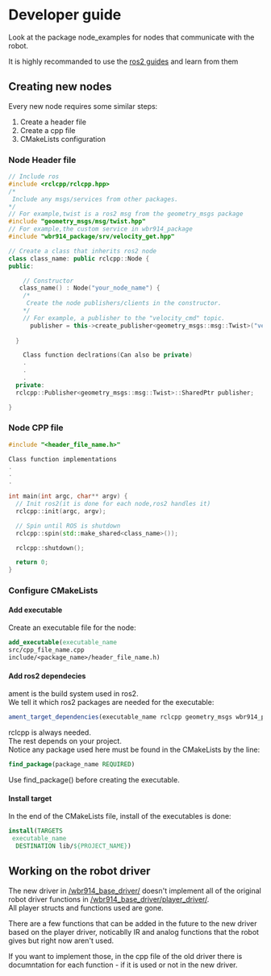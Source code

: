 # Developer guide

Look at the package node_examples for nodes that communicate with the robot.

It is highly recommanded to use the [ros2 guides](https://docs.ros.org/en/iron/Tutorials.html) and learn from them

## Creating new nodes

Every new node requires some similar steps:

1) Create a header file
2) Create a cpp file
3) CMakeLists configuration

### Node Header file

```cpp
// Include ros
#include <rclcpp/rclcpp.hpp>
/*
 Include any msgs/services from other packages.
*/ 
// For example,twist is a ros2 msg from the geometry_msgs package
#include "geometry_msgs/msg/twist.hpp"
// For example,the custom service in wbr914_package
#include "wbr914_package/srv/velocity_get.hpp"

// Create a class that inherits ros2 node
class class_name: public rclcpp::Node {
public:

    // Constructor 
   class_name() : Node("your_node_name") {
    /*
     Create the node publishers/clients in the constructor.
    */
    // For example, a publisher to the "velocity_cmd" topic.
      publisher = this->create_publisher<geometry_msgs::msg::Twist>("velocity_cmd", 10);
    
  }

    Class function declrations(Can also be private)
    .
    .
    .
  private:
  rclcpp::Publisher<geometry_msgs::msg::Twist>::SharedPtr publisher;

}
```

### Node CPP file

```cpp
#include "<header_file_name.h>"

Class function implementations
.
.
.

int main(int argc, char** argv) {
  // Init ros2(it is done for each node,ros2 handles it)
  rclcpp::init(argc, argv);

  // Spin until ROS is shutdown
  rclcpp::spin(std::make_shared<class_name>());

  rclcpp::shutdown();

  return 0;
}
```

### Configure CMakeLists

#### Add executable

Create an executable file for the node:

```cmake
add_executable(executable_name
src/cpp_file_name.cpp
include/<package_name>/header_file_name.h) 
```

#### Add ros2 dependecies

ament is the build system used in ros2.  
We tell it which ros2 packages are needed for the executable:

```cmake
ament_target_dependencies(executable_name rclcpp geometry_msgs wbr914_package)
```

rclcpp is always needed.  
The rest depends on your project.  
Notice any package used here must be found in the CMakeLists by the line:

```cmake
find_package(package_name REQUIRED)
```

Use find_package() before creating the executable.

#### Install target

In the end of the CMakeLists file, install of the executables is done:

```cmake
install(TARGETS
 executable_name
  DESTINATION lib/${PROJECT_NAME})
```

## Working on the robot driver

The new driver in [/wbr914_base_driver/](/wbr914_base_driver/)  doesn't implement all of the original robot driver functions in [/wbr914_base_driver/player_driver/](/wbr914_base_driver/player_driver/).  
All player structs and functions used are gone.  

There are a few functions that can be added in the future to the new driver based on the player driver, noticablly IR and analog functions that the robot gives but right now aren't used.

If you want to implement those, in the cpp file of the old driver there is documntation for each function - if it is used or not in the new driver.
